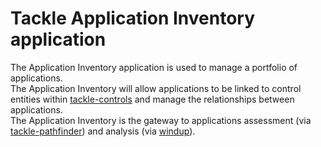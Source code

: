 # Tackle Application Inventory application

The Application Inventory application is used to manage a portfolio of applications.  
The Application Inventory will allow applications to be linked to control entities within [tackle-controls](https://github.com/konveyor/tackle-controls) and manage the relationships between applications.  
The Application Inventory is the gateway to applications assessment (via [tackle-pathfinder](https://github.com/konveyor/tackle-pathfinder)) and analysis (via [windup](https://github.com/windup/)).
